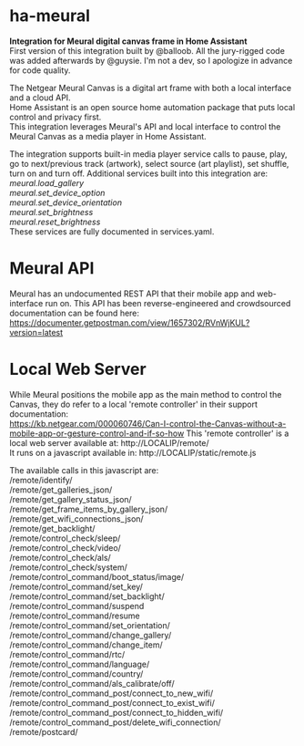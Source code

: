 # ha-meural
**Integration for Meural digital canvas frame in Home Assistant**  
First version of this integration built by @balloob. All the jury-rigged code was added afterwards by @guysie. I'm not a dev, so I apologize in advance for code quality.  

The Netgear Meural Canvas is a digital art frame with both a local interface and a cloud API.  
Home Assistant is an open source home automation package that puts local control and privacy first.  
This integration leverages Meural's API and local interface to control the Meural Canvas as a media player in Home Assistant.  

The integration supports built-in media player service calls to pause, play, go to next/previous track (artwork), select source (art playlist), set shuffle, turn on and turn off. Additional services built into this integration are:  
*meural.load_gallery*  
*meural.set_device_option*  
*meural.set_device_orientation*  
*meural.set_brightness*  
*meural.reset_brightness*  
These services are fully documented in services.yaml.

# Meural API
Meural has an undocumented REST API that their mobile app and web-interface run on. This API has been reverse-engineered and crowdsourced documentation can be found here:  
https://documenter.getpostman.com/view/1657302/RVnWjKUL?version=latest

# Local Web Server
While Meural positions the mobile app as the main method to control the Canvas, they do refer to a local 'remote controller' in their support documentation:  
https://kb.netgear.com/000060746/Can-I-control-the-Canvas-without-a-mobile-app-or-gesture-control-and-if-so-how
This 'remote controller' is a local web server available at: http://LOCALIP/remote/  
It runs on a javascript available in: http://LOCALIP/static/remote.js

The available calls in this javascript are:  
/remote/identify/  
/remote/get_galleries_json/  
/remote/get_gallery_status_json/  
/remote/get_frame_items_by_gallery_json/  
/remote/get_wifi_connections_json/  
/remote/get_backlight/  
/remote/control_check/sleep/  
/remote/control_check/video/  
/remote/control_check/als/  
/remote/control_check/system/  
/remote/control_command/boot_status/image/  
/remote/control_command/set_key/  
/remote/control_command/set_backlight/  
/remote/control_command/suspend  
/remote/control_command/resume  
/remote/control_command/set_orientation/  
/remote/control_command/change_gallery/  
/remote/control_command/change_item/  
/remote/control_command/rtc/  
/remote/control_command/language/  
/remote/control_command/country/  
/remote/control_command/als_calibrate/off/  
/remote/control_command_post/connect_to_new_wifi/  
/remote/control_command_post/connect_to_exist_wifi/  
/remote/control_command_post/connect_to_hidden_wifi/  
/remote/control_command_post/delete_wifi_connection/  
/remote/postcard/  
